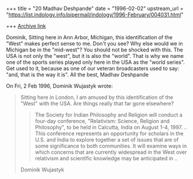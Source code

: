 +++
title = "20 Madhav Deshpande"
date = "1996-02-02"
upstream_url = "https://list.indology.info/pipermail/indology/1996-February/004031.html"

+++
[Archive link](https://list.indology.info/pipermail/indology/1996-February/004031.html)

Dominik,
	Sitting here in Ann Arbor, Michigan, this identification of the 
"West" makes perfect sense to me.  Don't you see?  Why else would we in 
Michigan be in the "mid-west"?
	You should not be shocked with this.  The USA is not only the 
"west", but it is also the "world".  That is why we name one of the 
sports series played only here in the USA as the "world series".
	Get used to it, because as one of our veteran broadcasters used to
say:  "and, that is the way it is".
	All the best,
			Madhav Deshpande 

On Fri, 2 Feb 1996, Dominik Wujastyk wrote:

> 
> Sitting here in London, I am amused by this identification of the "West"
> with the USA.  Are things really that far gone elsewhere?
> 
> > The Society for Indian Philosophy and Religion will conduct a
> > four-day conference, "Relativism: Science, Religion and
> > Philosophy", to be held in Calcutta, India on August 1-4, 1997. 
> ..
> > This conference represents an opportunity for scholars in the
> > U.S. and India to explore together a set of issues that are of
> > some significance to both communities.  It will examine ways in
> > which concerns that are currently widespread in the West over
> > relativism and scientific knowledge may be anticipated in
> ..
> 
> Dominik Wujastyk
> 
> 
> 
> 





